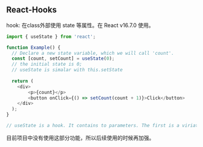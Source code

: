 ## React-Hooks

hook: 在class外部使用 state 等属性。在 React v16.7.0 使用。

~~~js
import { useState } from 'react';

function Example() {
  // Declare a new state variable, which we will call 'count'.
  const [count, setCount] = useState(0);
  // the initial state is 0;
  // useState is simalar with this.setState
  
  return (
    <div>
    	<p>{count}</p>
    	<button onClick={() => setCount(count + 1)}>Click</button>
    </div>
  );
}

// useState is a hook. It contains to parameters. The first is a viriate and the second is a control function. useState is like this.setState. 异步赋值
~~~

目前项目中没有使用这部分功能，所以后续使用的时候再加强。

